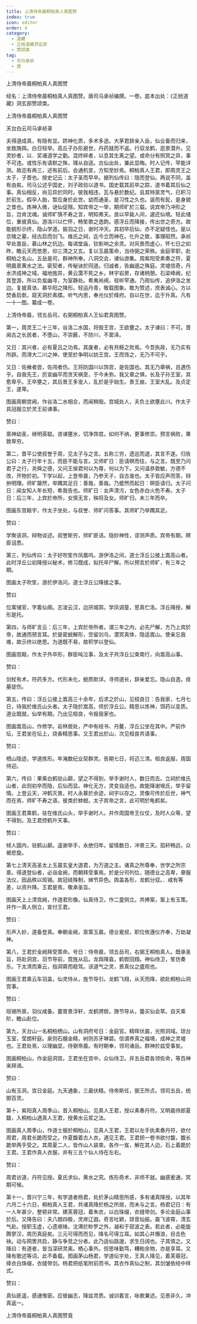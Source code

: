 ```yaml
---
title: 上清侍帝晨桐柏真人真图赞
index: true
icon: editor
order: 4
category:
  - 道藏
  - 正统道藏洞玄部
  - 赞颂类
tag:
  - 司马承祯
  - 唐
---
```


上清侍帝晨桐柏真人真图赞  

经名：上清侍帝晨桐柏真人真图赞。唐司马承祯编撰。一卷。底本出处：《正统道藏》洞玄部赞颂类。  

上清侍帝晨桐柏真人真图赞  

天台白云司马承祯录  

夫得道成真，有隐有显。跻神化质，多术多途。大茅君辞亲入岳，仙业备而归来，坐致旖舆。白日轻举。高丘子办形避世，丹药就而不返。行驭龙鹤，逛景潜升。见灵妙者，以．奖诸道学之勤。混终碎者，以息其生离之望。或命分有照冥之异，事不可违。或性乐有语默之殊，理从自适。古仙出处，兼此显晦。时人记传，罕能详测。故迩有再三，述有前后。会通机变，方知至妙焉。桐柏真人王君，即周灵王之太子，子晋也。按史记云：太子圣而早卒。据列仙传曰：隐而登仙。两说不同，盖有由矣。司马公述乎国史，刘子政验以道书。国史载其前卒之踪，道书着其后仙之事。真仙相反，尚见异於同时。彼我相违，瓦与悬於数纪。且其特禀灵气，已积习於前生。假孕人胎，暂应身於此世。幼而通圣，是习性之久也。诞而有髭，是身貌之昔也。炼神入微，谜仙促限。知宾帝之一举，期师旷於三载。说宾帝乃冲形之旨，岂肯沈魂。诚师旷慎不寿之言，明知弗天。良以早毙人间，遽还仙境。轻此储位，重彼真仙。游洛川以伫怀，畅笙歌之逸韵。感浮丘而降接，传出世之奇方。故能蜕形示终，隐山学道。振羽之日，谢时冲天。其初卒后仙，亦不足疑怪也。是以京陵之墓，经古启而剑飞。维氏之祠，迄今立而神在。化升之致，事理昭然。承祯早处嵩岳，慕山林之抗边。每谒堂庙，钦影响之余灵。对风景而虚心，怀七日之如昨，瞻云天而悠思，仰三清之又玄。复以玉晨策命，当侍弼之荣秩。金庭宰职，赴桐柏之名山。五岳是司，群神所奉。八洞交会，诸仙游集。周紫阳受素奏之符，夏明晨禀黄水之法。密契者，传秘诀於同道。归诚者，告幽逦之殊庭。灵墟信奇，丹水济成神之域。福地旌异，黄云霭不死之乡。林宇岩房，存诸柄憩。石梁峰阙，纪其登游。所以负岌幽寻，为室静处。希夷尚阀，视听罕通。乃观仙传，追伊洛之发边。复披真诰，慕华阳之降形。轻运丹青，敬载图象。敢为赞述，庶表诚心。方以焚香启骯，窥天洞於素牒。听气内思，奉光仪於绛府。自以在世，迄于升真。凡有一十一图。纂成一卷。  

上清侍帝晨，领五岳司，右弼桐柏真人王仙君真图赞。  

第一，周灵王二十三年，谷洛二水国，将毁王宫，王欲壅之。太子谏曰：不可。晋闻古之长民者，不堕山，不崇薮，不防川，不窦泽。  

又日：其兴者，必有夏吕之功焉。其废者，必有共鲧之败焉。今吾执政，无乃实有所辟。而滑大二川之神，使至於争明以妨王宫。王而饰之，无乃不可乎。  

又日：佐飨者尝，佐闯者伤。王将防国川以饰宫，是佐国也。其无乃章祸，且遇伤乎。自我先王，厉宣幽平而贪天祸至，于今未弥。我又章之惧，长及子孙王室，其愈卑乎。王卒壅之，其后景王多宠人，乱於是乎始生。景王崩，王室大乱。及贞定王，遂卑。  

图画周朝宫阙，作谷洛二水相合，而闻稍毁。宫城处人，夫负土欲壅此川。作太子具冠服立於灵王前谏事。  

赞曰：  

禀神幼圣，继明英聪。咨谏壅水，切净饰宫。如何不纳，更事修崇。预言祸败，果致卑穷。  

第二，晋平公使叔誉于周，见太子与之言。五称三穷，遗巡而退，其言不遂。归告公曰：太子行年十五，而臣不能与言。又师旷日：臣请暝而往，与之言。既至乃问君子之行，尧舜之德，又问王侯君何以为尊，何以为下。又问温恭敦敏，方德不改，开物於初。下学以起，上登帝晨，乃参天子，自古谁也。太子皆应声而答，辩拚明理。师旷罄然，举躅其足日：善哉，善哉。乃蹙然而起日：暝臣请归。太子问日：闻女知人年长短，希我告也。师旷日：女声清污，女色赤白火色不寿。太子日：后三年，上宾於帝所，女慎无言，殃将及女。师旷归，未三年而卒。  

图画东宫殿宇，作太子坐处，与叔誉、师旷问答事。其师旷乃举躅其足。  

赞曰：  

学聚该洞，辩物谈述。叔誉斯穷，师旷匪诘。隐妙神性，谬测声质。宾帝有期，暝臣诅悉。  

第三，列仙传曰：太子好吹笙作凤凰呜。游伊洛之间，道士浮丘公接上嵩高山者。此时浮丘公初降授以秘术，修习既成，拟托卒尸解。所以预言於师旷，有三年之期。  

图画太子吹笙，游於伊洛问，道士浮丘公降接之事。  

赞曰  

位寓储官，字着仙阁。志浚云汉，边厌城郭。学凤调篁，思真伫洛。浮丘降授，解形是托。  

第四，与师旷言云：后三年，上宾於帝所者。谓三年之内，必先尸解，方乃上宾於帝，故通而预言耳。於是密蜕解形，空留剑乌，潜冥真体，隐适嵩山。使亲忘我难，故示终以绝思。为道既不易，故积学以登仙。  

图画宫殿，作太子外卒形，群臣吨泣事，及太子共浮丘公束南行，向嵩高山事。  

赞曰：  

剑杖有术，符药多方。代形未化，蜕质默详。寻师道长，辞亲爱忘。隐山自逸，痉墓徒伤。  

第五，传曰：浮丘公接上嵩高三十余年，后求之於山，见桓良日：告我家，七月七日，待我於维氏山头者。太子隐於嵩高，师於浮丘公。精思以炼神，饵药以变质。道业既就，仙举有期。乃出见桓良，令报我家也。  

图画嵩高山，作修学。岩林居处，严中有经书、丹鳌，浮丘公坐在其中。严前作坛，王君坐在坛上，烧香精思事。又王君出於山，次见桓良共语事。  

赞曰：  

栖山隐迹，学道炼形。年淹数纪业契群灵。告期七日，将迈三清。桓良返报，周国待迎。  

第六，传曰：果乘白鹤驻山巅，望之不得到，举手谢时人，数日而去。立祠於维氏山者，此则初卒而隐，后仙而显。神化无方，灵变自适也。故能降谢堠氏，举手留情。上登云天，冲鹤灭景。时人永慕於余迹，祠宇以存之。灵像可传於后世，神气而在焉，师旷不寿之语，彼类於蚌蚶。太子宾帝之言，此可明於龟鹤矣。  

图画王君乘鹤，驻在维氏山头，举手谢时人。并作周国帝王仪仗，及时人众等，望不得到。及王君控鹤升天事。  

赞曰：  

倾人国内，驻鹤山巅。遥谢举手，永绝归年。留情数日，冲景三天。孤轩畅远，众被悲旋。  

第七上清天高圣太上玉晨玄皇大道君，为万道之主。诸真之所尊奉，世学之所宗禀。得道登仙者，必诣金阙，而朝拜受事焉。於是分司列位，随德业之高卑，章服法仪，因品秩以班锡。故冠岐殊制，婶节异色。舆盖各形，龙鹤分驭。．咸有等差，以资升降。王君是焉，敬承圣旨。  

图画天上上清宫阙，作道君形像。仙真侍卫，作二童侧立。共捧案，案上有玉策。并作一真人侧立，宣付王君。  

赞曰：  

形声入妙，道备登真。奉朝金阙，禀策玉晨。德业爰叔，职位攸遵仪齐奉，万劫凝神。  

第八，王君於金阙拜受策命。号日：侍帝晨，领五岳司，右弼王桐柏真人。既承圣旨，将赴洞宫，羽节导前，霓旌从后。龙舆降翕，鹤辔回翔。神仙侍卫，笙仿奏乐。下太清而乘云，指洞霄而稳驾。谅道气之灵，景真仪之盛观也。  

图画王君乘云车羽盖，仙灵侍从，旌节导引。龙鹤飞翔，从天而降，欲赴桐柏山洞宫事。  

赞曰：  

班锡所禀，羽仪咸备。蕾胃景浮轩，龙鹤骋辔。旖节导从，蕾买仙会萃。自天乘阶，瞻山赴位。  

第九，天台山一名桐柏栖山。山有洞府号日：金庭官。精晖伏晨，光照洞域。琼台玉室，莹朗轩庭。泉则石髓金精，树则苏牙琳碧。信谓养真之福境，成神之灵墟也。王君处焉，以理幽显，侍弼帝晨。有时朝奉，领司诸岳。群神於兹受事矣。  

图画桐柏山，作金庭洞宫。王君坐在宫中，众仙侍卫。并五岳君各领佐命，等百神来拜谒。  

赞曰：  

山有玉洞，宫日金庭。九天通象，三晨伏精。侍帝斯任，弼王所贞。领司五岳，统御百灵。  

第十，紫阳真人周季山，昔入桐柏山。见真人王君，授以素奏丹符。又明晨侍郎夏馥，入桐柏山遇真人王君，授黄水云浆之法。  

图画真人周季山，作道士服於桐柏山，见真人王君，王君以左手执素奏丹符，欲付周君，周君长跪而受之。作夏馥着古人衣，遇见王君。王君把一卷书欲付馥，馥长跪举两手受之。其周夏二人，皆作山人装束。各作一岌，解在其人边，石上着跪於王君。王君作真人衣服，并有三五个仙人侍在左右。  

赞曰：  

周君访道，丹符见授。夏氏求仙，黄水之究。炼形奇术，非师不就。幽感爰通，冥期可候。  

第十一，晋兴宁三年，有学道者杨君，处於茅山精思所感，多有诸真降授。以其年六月二十六日，桐柏真人王君，共诸真降於杨之所居，而未与之言。杨君记日：有一人年甚少，整顿非常。建芙蓉冠，着朱衣，以白珠缀，衣缝带剑。多论金庭山事於后。又降告曰：夫八朗四极，灵岸辽遐。奇言吐颖，琼音灿振。晨飞波霄，清玄气赴。授职玉虚，心遗艰锋。沈滞於眇罗之外，凝和于寂波之表。若此者，必能旋腾寥汉，周历真庭矣。三元可得而而见，降名可得立耳。如其心并僭浪，目击色袂。动与网罟共启，静与争竞之分者。此乃适仙路邈，求生日阔也。子其慎之。又降曰：有道者，皆当深研灵奥。栖心事外。但思味勤笃，糟粕余物，亦是享耳。又降有歌述等词，此不备载。图画茅山杨君，学道坛宇处，王真人降见，着芙蓉冠，绛衣白珠缀，衣缝带剑。杨君把纸笔附前而书。其衣作真仙之制，其剑皱依经中样式。  

赞曰：  

真仙匪遥，感通惟密。应彼幽志，降兹灵质。诚训着言，咏歌兼述。见景非久，冲真返一。  

上清侍帝晨桐柏真人真图赞竟  
